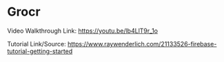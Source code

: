 # Grocr

Video Walkthrough Link: https://youtu.be/lb4LlT9r_1o

Tutorial Link/Source: https://www.raywenderlich.com/21133526-firebase-tutorial-getting-started
